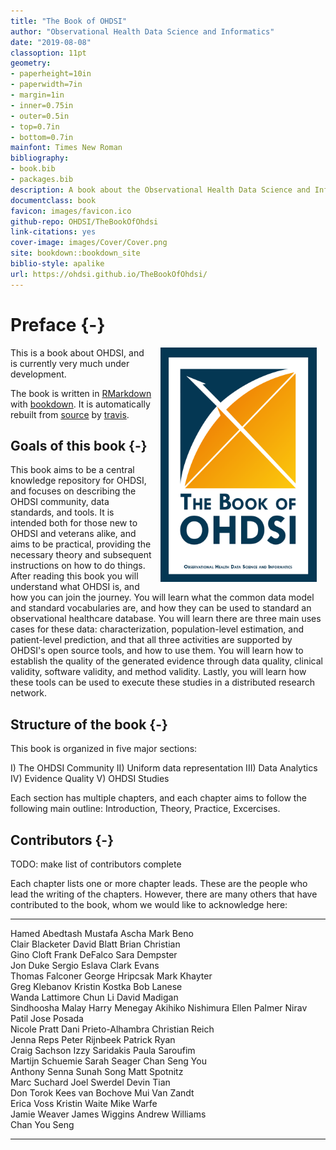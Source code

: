 ```yaml
--- 
title: "The Book of OHDSI"
author: "Observational Health Data Science and Informatics"
date: "2019-08-08"
classoption: 11pt      
geometry:
- paperheight=10in 
- paperwidth=7in
- margin=1in
- inner=0.75in
- outer=0.5in
- top=0.7in
- bottom=0.7in
mainfont: Times New Roman
bibliography:
- book.bib
- packages.bib
description: A book about the Observational Health Data Science and Informatics (OHDS). It described the OHDSI community, open standards and open source software.
documentclass: book
favicon: images/favicon.ico
github-repo: OHDSI/TheBookOfOhdsi
link-citations: yes
cover-image: images/Cover/Cover.png
site: bookdown::bookdown_site
biblio-style: apalike
url: https://ohdsi.github.io/TheBookOfOhdsi/
---
```




# Preface {-}

<img src="images/Cover/Cover.png" width="250" height="375" alt="Cover image" align="right" style="margin: 0 1em 0 1em" /> This is a book about OHDSI, and is currently very much under development. 

The book is written in [RMarkdown](https://rmarkdown.rstudio.com) with [bookdown](https://bookdown.org). It is automatically rebuilt from [source](https://github.com/OHDSI/TheBookOfOhdsi) by [travis](http://travis-ci.org/). 

## Goals of this book {-}

This book aims to be a central knowledge repository for OHDSI, and focuses on describing the OHDSI community, data standards, and tools. It is intended both for those new to OHDSI and veterans alike, and aims to be practical, providing the necessary theory and subsequent instructions on how to do things. After reading this book you will understand what OHDSI is, and how you can join the journey. You will learn what the common data model and standard vocabularies are, and how they can be used to standard an observational healthcare database. You will learn there are three main uses cases for these data: characterization, population-level estimation, and patient-level prediction, and that all three activities are supported by OHDSI's open source tools, and how to use them. You will learn how to establish the quality of the generated evidence through data quality, clinical validity, software validity, and method validity. Lastly, you will learn how these tools can be used to execute these studies in a distributed research network.

## Structure of the book {-}

This book is organized in five major sections: 

I) The OHDSI Community
II) Uniform data representation
III) Data Analytics
IV) Evidence Quality
V) OHDSI Studies

Each section has multiple chapters, and each chapter aims to follow the following main outline: Introduction, Theory, Practice, Excercises. 

## Contributors {-}

TODO: make list of contributors complete

Each chapter lists one or more chapter leads. These are the people who lead the writing of the chapters. However, there are many others that have contributed to the book, whom we would like to acknowledge here:


-----------------  ---------------------  ------------------
Hamed Abedtash     Mustafa Ascha          Mark Beno         
Clair Blacketer    David Blatt            Brian Christian   
Gino Cloft         Frank DeFalco          Sara Dempster     
Jon Duke           Sergio Eslava          Clark Evans       
Thomas Falconer    George Hripcsak        Mark Khayter      
Greg Klebanov      Kristin Kostka         Bob Lanese        
Wanda Lattimore    Chun Li                David Madigan     
Sindhoosha Malay   Harry Menegay          Akihiko Nishimura 
Ellen Palmer       Nirav Patil            Jose Posada       
Nicole Pratt       Dani Prieto-Alhambra   Christian Reich   
Jenna Reps         Peter Rijnbeek         Patrick Ryan      
Craig Sachson      Izzy Saridakis         Paula Saroufim    
Martijn Schuemie   Sarah Seager           Chan Seng You     
Anthony Senna      Sunah Song             Matt Spotnitz     
Marc Suchard       Joel Swerdel           Devin Tian        
Don Torok          Kees van Bochove       Mui Van Zandt     
Erica Voss         Kristin Waite          Mike Warfe        
Jamie Weaver       James Wiggins          Andrew Williams   
Chan You Seng                                               
-----------------  ---------------------  ------------------

